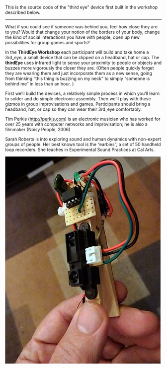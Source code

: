 This is the source code of the "third eye" device first built in the workshop described below. 

----------------------

What if you could see if someone was behind you, feel how close they are to you? Would that change your notion of the borders of your body, change the kind of social interactions you have with people, open up new possibilities for group games and sports?

In the **ThirdEye Workshop** each participant will build and take home a 3rd_eye, a small device that can be clipped on a headband, hat or cap. The **thirdEye** uses infrared light to sense your proximity to people or objects and buzzes more vigorously the closer they are. (Often people quickly forget they are wearing them and just incorporate them as a new sense, going from thinking “this thing is buzzing on my neck” to simply “someone is behind me” in less than an hour. )

First we’ll build the devices, a relatively simple process in which you’ll learn to solder and do simple electronic assembly. Then we’ll play with these gizmos in group improvisations and games. Participants should bring a headband, hat, or cap so they can wear their 3rd_eye comfortably.

Tim Perkis (http://perkis.com) is an electronic musician who has worked for over 25 years with computer networks and improvisation; he is also a filmmaker (Noisy People, 2006)

Sarah Roberts is into exploring sound and human dynamics with non-expert groups of people. Her best known tool is the “earbies”, a set of 50 handheld loop recorders. She teaches in Experimental Sound Practices at Cal Arts.

![third eye](./3rd_eye.jpg)